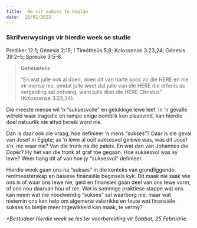 ```yaml
---
title:  Om vir sukses te beplan
date:  18/02/2023
---
```


### Skrifverwysings vir hierdie week se studie
Prediker 12:1; Génesis 2:15; I Timótheüs 5:8; Kolossense 3:23,24; Génesis 39:2–5; Spreuke 3:5–8.

> <p>Geheueteks</p>
> “En wat julle ook al doen, doen dit van harte soos vir die HERE en nie vir mense nie, omdat julle weet dat julle van die HERE die erfenis as vergelding sal ontvang, want julle dien die HERE Christus” (Kolossense 3:23,24).

Die meeste mense wil ‘n “suksesvolle” en gelukkige lewe leef. In ‘n gevalle wêreld waar tragedie en rampe enige oomblik kan plaasvind, kan hierdie doel natuurlik nie altyd bereik word nie.

Dan is daar ook die vraag, hoe definieer ‘n mens “sukses”?  Daar is die geval van Josef in Egipte; as ‘n lewe al ooit suksesvol gelewe was, was dit Josef s’n, nie waar nie? Van die tronk na die paleis.  En wat dan van Johannes die Doper?  Hy het van die tronk af graf toe gegaan.  Hoe suksesvol was sy lewe?  Weer hang dit af van hoe jy “suksesvol” definieer.

Hierdie week gaan ons na “sukses” in die konteks van grondliggende rentmeesterskap en basiese finansiële beginsels kyk.  Dit maak nie saak wie ons is of waar ons lewe nie, geld en finansies gaan deel van ons lewe vorm, of ons nou daarvan hou of nie.  Wat is sommige praktiese stappe wat ons kan neem wat nie noodwendig “sukses” sal waarborg nie, maar wat nietemin ons kan help om algemene valstrikke en foute wat finansiële sukses so bietjie meer ingewikkeld kan maak, te vermy?

_*Bestudeer hierdie week se les ter voorbereiding vir Sabbat, 25 Februarie._